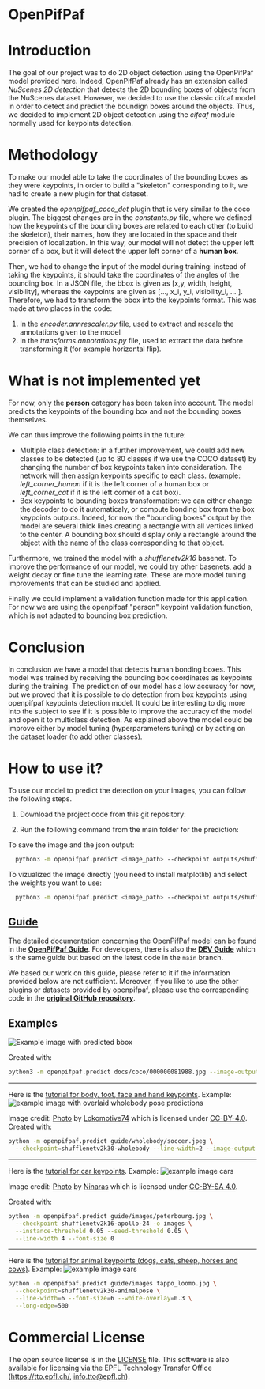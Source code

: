 # OpenPifPaf

# Introduction

The goal of our project was to do 2D object detection using the OpenPifPaf model provided here. Indeed, OpenPifPaf already has an extension called *NuScenes 2D detection* that detects the 2D bounding boxes of objects from the NuScenes dataset. However, we decided to use the classic cifcaf model in order to detect and predict the boundign boxes around the objects. 
Thus, we decided to implement 2D object detection using the *cifcaf* module normally used for keypoints detection. 

# Methodology

To make our model able to take the coordinates of the bounding boxes as they were keypoints, in order to build a "skeleton" corresponding to it, we had to create a new plugin for that dataset. 

We created the *openpifpaf_coco_det* plugin that is very similar to the coco plugin. The biggest changes are in the *constants.py* file, where we defined how the keypoints of the bounding boxes are related to each other (to build the skeleton), their names, how they are located in the space and their precision of localization. In this way, our model will not detect the upper left corner of a box, but it will detect the upper left corner of a **human box**. 

Then, we had to change the input of the model during training: instead of taking the keypoints, it should take the coordinates of the angles of the bounding box. In a JSON file, the bbox is given as [x,y, width, height, visibility], whereas the keypoints are given as [..., x_i, y_i, visibility_i, ... ]. Therefore, we had to transform the bbox into the keypoints format. This was made at two places in the code:
1. In the *encoder.annrescaler.py* file, used to extract and rescale the annotations given to the model
2. In the *transforms.annotations.py* file, used to extract the data before transforming it (for example horizontal flip). 

# What is not implemented yet

For now, only the **person** category has been taken into account. The model predicts the keypoints of the bounding box and not the bounding boxes themselves.

We can thus improve the following points in the future:

- Multiple class detection: in a further improvement, we could add new classes to be detected (up to 80 classes if we use the COCO dataset) by changing the number of box keypoints taken into consideration. The network will then assign keypoints specific to each class. (example: *left_corner_human* if it is the left corner of a human box or *left_corner_cat* if it is the left corner of a cat box).
- Box keypoints to bounding boxes transformation: we can either change the decoder to do it automaticaly, or compute bonding box from the box keypoints outputs. Indeed, for now the "bounding boxes" output by the model are several thick lines creating a rectangle with all vertices linked to the center. A bounding box should display only a rectangle around the object with the name of the class corresponding to that object.

Furthermore, we trained the model with a *shufflenetv2k16* basenet. To improve the performance of our model, we could try other basenets, add a weight decay or fine tune the learning rate.
These are more model tuning improvements that can be studied and applied.  

Finally we could implement a validation function made for this application. For now we are using the openpifpaf "person" keypoint validation function, which is not adapted to bounding box prediction.

# Conclusion 

In conclusion we have a model that detects human bonding boxes. This model was trained by receiving the bounding box coordinates as keypoints during the training. The prediction of our model has a low accuracy for now, but we proved that it is possible to do detection from box keypoints using openpifpaf keypoints detection model. It could be interesting to dig more into the subject to see if it is possible to improve the accuracy of the model and open it to multiclass detection.
As explained above the model could be improve either by model tuning (hyperparameters tuning) or by acting on the dataset loader (to add other classes). 

# How to use it?

To use our model to predict the detection on your images, you can follow the following steps.

1. Download the project code from this git repository: 

2. Run the following command from the main folder for the prediction: 

To save the image and the json output:
```sh
  python3 -m openpifpaf.predict <image_path> --checkpoint outputs/shufflenetv2k16-230528-181950-cocoboxkp.pkl.epoch002 --image-output <image_path> --json-output <json_path>
```

To vizualized the image directly (you need to install matplotlib) and select the weights you want to use: 
```sh
  python3 -m openpifpaf.predict <image_path> --checkpoint outputs/shufflenetv2k16-230528-181950-cocoboxkp.pkl.epoch002 --show
```


## [Guide](https://vita-epfl.github.io/openpifpaf/intro.html)

The detailed documentation concerning the OpenPifPaf model can be found in the __[OpenPifPaf Guide](https://vita-epfl.github.io/openpifpaf/intro.html)__.
For developers, there is also the
__[DEV Guide](https://vita-epfl.github.io/openpifpaf/dev/intro.html)__
which is the same guide but based on the latest code in the `main` branch.

We based our work on this guide, please refer to it if the information provided below are not sufficient. Moreover, if you like to use the other plugins or datasets provided by openpifpaf, please use the corresponding code in the __[original GitHub repository](https://github.com/vita-epfl/openpifpaf)__.

## Examples

![Example image with predicted bbox](https://github.com/alechp13/openpifpaf_bbox/blob/main/images_readme/0018.jpg.predictions.jpeg)

Created with:
```sh
python3 -m openpifpaf.predict docs/coco/000000081988.jpg --image-output
```

---

Here is the [tutorial for body, foot, face and hand keypoints](https://vita-epfl.github.io/openpifpaf/plugins_wholebody.html). Example:
![example image with overlaid wholebody pose predictions](https://raw.githubusercontent.com/vita-epfl/openpifpaf/main/docs/soccer.jpeg.predictions.jpeg)

Image credit: [Photo](https://de.wikipedia.org/wiki/Kamil_Vacek#/media/Datei:Kamil_Vacek_20200627.jpg) by [Lokomotive74](https://commons.wikimedia.org/wiki/User:Lokomotive74) which is licensed under [CC-BY-4.0](https://creativecommons.org/licenses/by/4.0/).<br />
Created with:
```sh
python -m openpifpaf.predict guide/wholebody/soccer.jpeg \
  --checkpoint=shufflenetv2k30-wholebody --line-width=2 --image-output
```

---

Here is the [tutorial for car keypoints](https://vita-epfl.github.io/openpifpaf/plugins_apollocar3d.html). Example:
![example image cars](https://raw.githubusercontent.com/vita-epfl/openpifpaf/main/docs/peterbourg.jpg.predictions.jpeg)

Image credit: [Photo](https://commons.wikimedia.org/wiki/File:Streets_of_Saint_Petersburg,_Russia.jpg) by [Ninaras](https://commons.wikimedia.org/wiki/User:Ninaras) which is licensed under [CC-BY-SA 4.0](https://creativecommons.org/licenses/by-sa/4.0/).

Created with:
```sh
python -m openpifpaf.predict guide/images/peterbourg.jpg \
  --checkpoint shufflenetv2k16-apollo-24 -o images \
  --instance-threshold 0.05 --seed-threshold 0.05 \
  --line-width 4 --font-size 0
```

---

Here is the [tutorial for animal keypoints (dogs, cats, sheep, horses and cows)](https://vita-epfl.github.io/openpifpaf/plugins_animalpose.html). Example:
![example image cars](https://raw.githubusercontent.com/vita-epfl/openpifpaf/main/docs/tappo_loomo.jpg.predictions.jpeg)


```sh
python -m openpifpaf.predict guide/images tappo_loomo.jpg \
  --checkpoint=shufflenetv2k30-animalpose \
  --line-width=6 --font-size=6 --white-overlay=0.3 \
  --long-edge=500
```


# Commercial License

The open source license is in the [LICENSE](https://github.com/vita-epfl/openpifpaf/blob/main/LICENSE) file.
This software is also available for licensing via the EPFL Technology Transfer
Office (https://tto.epfl.ch/, info.tto@epfl.ch).


[CC-BY-2.0]: https://creativecommons.org/licenses/by/2.0/
